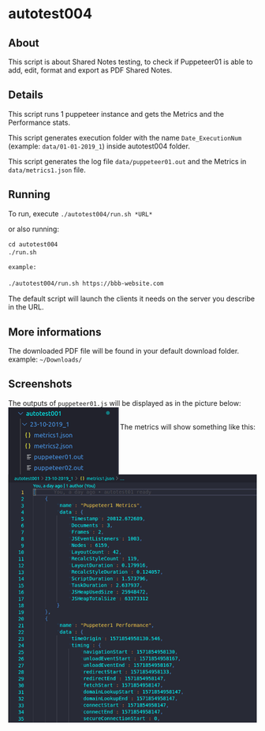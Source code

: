 # autotest004

## About

This script is about Shared Notes testing, to check if Puppeteer01 is able to add, edit, format and export as PDF Shared Notes.

## Details

This script runs 1 puppeteer instance and gets the Metrics and the Performance stats.

This script generates execution folder with the name `Date_ExecutionNum` (example: `data/01-01-2019_1`) inside autotest004 folder.

This script generates the log file `data/puppeteer01.out` and the Metrics in `data/metrics1.json` file.

## Running

To run, execute `./autotest004/run.sh *URL*`

or also running: 

```
cd autotest004
./run.sh
```

~~~bash
example: 

./autotest004/run.sh https://bbb-website.com
~~~

The default script will launch the clients it needs on the server you describe in the URL.

## More informations

The downloaded PDF file will be found in your default download folder.
example: `~/Downloads/`

## Screenshots

The outputs of `puppeteer01.js` will be displayed as in the picture below:
<img align="left" src="../images/screenshot.png">

<p align="center">
<br>The metrics will show something like this:
  <img src="../images/metrics.png">
</p>